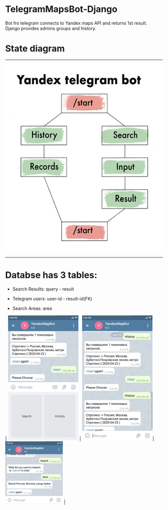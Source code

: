 # TelegramMapsBot-Django
Bot fro telegram connects to Yandex maps API and returns 1st result. Django provides admins groups and history.
# State diagram
--------------------------

<img src="https://github.com/Hassan-Mallah/TelegramMapsBot-Django/blob/master/state_diagram.jpg" alt="" data-canonical-width="400"  height="600"/> 

--------------------------
# Databse has 3 tables:

- Search Results: query - result

- Telegram users: user-id - result-id(FK)

- Search Areas: area


| <img src="https://github.com/Hassan-Mallah/TelegramMapsBot-Django/blob/master/screenshot.jpeg" alt="" data-canonical-width="250"  height="400"/> | <img src="https://github.com/Hassan-Mallah/TelegramMapsBot-Django/blob/master/screenshot1.jpeg" alt="" data-canonical-width="250"  height="400"/>| <img src="https://github.com/Hassan-Mallah/TelegramMapsBot-Django/blob/master/screenshot2.jpeg" alt="" data-canonical-width="250"  height="200"/> |

